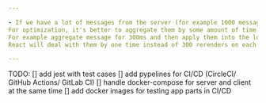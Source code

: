 ```yaml
---

- If we have a lot of messages from the server (for example 1000 messages per second).
For optimization, it's better to aggregate them by some amount of time.
For example aggregate message for 300ms and then apply them into the local state. 
React will deal with them by one time instead of 300 rerenders on each message and it will be much faster.

---
```


TODO:
[] add jest with test cases
[] add pypelines for CI/CD (CircleCI/ GitHub Actions/ GitLab CI)
[] handle docker-compose for server and client at the same time
[] add docker images for testing app parts in CI/CD

